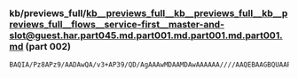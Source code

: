 ### kb/previews_full/kb__previews_full__kb__previews_full__kb__previews_full__flows__service-first__master-and-slot@guest.har.part045.md.part001.md.part001.md.part001.md (part 002)

```md
BAQIA/Pz8APz9/AADAwQA/v3+AP39/QD/AgAAAwMDAAMDAwAAAAAA////AAQEBAAGBQUAAP8AAPz+/QD7/PwAAQEDAAQEBAAEAwIA+fr8AP8CAQD/AQAAAQIBAPz+/QD7/PoABfr6APv8/AD8/PoA+vz7AP/4A
```

```

